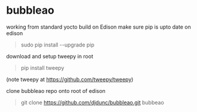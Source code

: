 # bubbleao

working from standard yocto build on Edison
make sure pip is upto date on edison
> sudo pip install --upgrade pip

download and setup tweepy in root
> pip install tweepy

(note tweepy at https://github.com/tweepy/tweepy)

clone bubbleao repo onto root of edison

> git clone https://github.com/djdunc/bubbleao.git bubbeao




